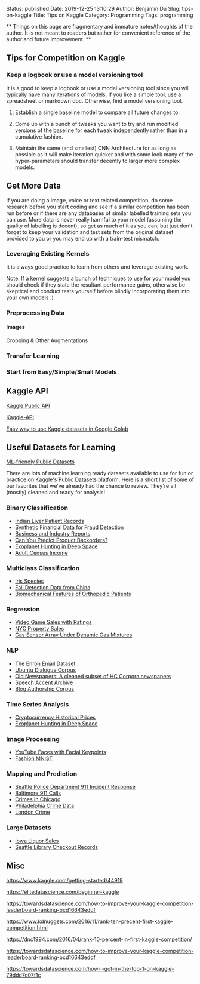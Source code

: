 Status: published
Date: 2019-12-25 13:10:29
Author: Benjamin Du
Slug: tips-on-kaggle
Title: Tips on Kaggle
Category: Programming
Tags: programming

**
Things on this page are fragmentary and immature notes/thoughts of the author.
It is not meant to readers but rather for convenient reference of the author and future improvement.
**

## Tips for Competition on Kaggle

### Keep a logbook or use a model versioning tool 

It is a good to keep a logbook or use a model versioning tool 
since you will typically have many iterations of models.
If you like a simple tool, use a spreadsheet or markdown doc.
Otherwise, find a model versioning tool.

1. Establish a single baseline model to compare all future changes to.

2. Come up with a bunch of tweaks you want to try 
    and run modified versions of the baseline 
    for each tweak independently rather than in a cumulative fashion.

3. Maintain the same (and smallest) CNN Architecture for as long as possible 
    as it will make iteration quicker and with some look many of the hyper-parameters 
    should transfer decently to larger more complex models.

## Get More Data 

If you are doing a image, voice or text related competition,
do some research before you start coding 
and see if a similar competition has been run before 
or if there are any databases of similar labelled training sets you can use. 
More data is never really harmful to your model (assuming the quality of labelling is decent), 
so get as much of it as you can, 
but just don't forget to keep your validation 
and test sets from the original dataset provided to you 
or you may end up with a train-test mismatch.


### Leveraging Existing Kernels

It is always good practice to learn from others
and leverage existing work.

Note: If a kernel suggests a bunch of techniques to use for your model 
you should check if they state the resultant performance gains, 
otherwise be skeptical and conduct tests yourself 
before blindly incorporating them into your own models :)

### Preprocessing Data

#### Images

Cropping & Other Augmentations

### Transfer Learning

### Start from Easy/Simple/Small Models

## Kaggle API

[Kaggle Public API](https://www.kaggle.com/docs/api)

[Kaggle-API](https://github.com/Kaggle/kaggle-api)

[Easy way to use Kaggle datasets in Google Colab](https://www.kaggle.com/general/51898)

## Useful Datasets for Learning

[ML-friendly Public Datasets](https://www.kaggle.com/annavictoria/ml-friendly-public-datasets)

There are lots of machine learning ready datasets available to use for fun or practice 
on Kaggle's [Public Datasets platform](https://www.kaggle.com/datasets). 
Here is a short list of some of our favorites that we've already had the chance to review. 
They're all (mostly) cleaned and ready for analysis!

### Binary Classification
* [Indian Liver Patient Records](https://www.kaggle.com/uciml/indian-liver-patient-records)
* [Synthetic Financial Data for Fraud Detection](https://www.kaggle.com/ntnu-testimon/paysim1)
* [Business and Industry Reports](https://www.kaggle.com/census/business-and-industry-reports)
* [Can You Predict Product Backorders?](https://www.kaggle.com/tiredgeek/predict-bo-trial)
* [Exoplanet Hunting in Deep Space](https://www.kaggle.com/keplersmachines/kepler-labelled-time-series-data)
* [Adult Census Income](https://www.kaggle.com/uciml/adult-census-income)

### Multiclass Classification
* [Iris Species](https://www.kaggle.com/uciml/iris)
* [Fall Detection Data from China](https://www.kaggle.com/pitasr/falldata)
* [Biomechanical Features of Orthopedic Patients](https://www.kaggle.com/uciml/biomechanical-features-of-orthopedic-patients)

### Regression
* [Video Game Sales with Ratings](https://www.kaggle.com/rush4ratio/video-game-sales-with-ratings)
* [NYC Property Sales](https://www.kaggle.com/new-york-city/nyc-property-sales)
* [Gas Sensor Array Under Dynamic Gas Mixtures](https://www.kaggle.com/uciml/gas-sensor-array-under-dynamic-gas-mixtures)

### NLP
* [The Enron Email Dataset](https://www.kaggle.com/wcukierski/enron-email-dataset)
* [Ubuntu Dialogue Corpus](https://www.kaggle.com/rtatman/ubuntu-dialogue-corpus)
* [Old Newspapers: A cleaned subset of HC Corpora newspapers](https://www.kaggle.com/alvations/old-newspapers)
* [Speech Accent Archive](https://www.kaggle.com/rtatman/speech-accent-archive)
* [Blog Authorship Corpus](https://www.kaggle.com/rtatman/blog-authorship-corpus)

### Time Series Analysis
* [Cryptocurrency Historical Prices](https://www.kaggle.com/sudalairajkumar/cryptocurrencypricehistory)
* [Exoplanet Hunting in Deep Space](https://www.kaggle.com/keplersmachines/kepler-labelled-time-series-data)

### Image Processing
* [YouTube Faces with Facial Keypoints](https://www.kaggle.com/selfishgene/youtube-faces-with-facial-keypoints)
* [Fashion MNIST](https://www.kaggle.com/zalando-research/fashionmnist)

### Mapping and Prediction
* [Seattle Police Department 911 Incident Response](https://www.kaggle.com/sohier/seattle-police-department-911-incident-response)
* [Baltimore 911 Calls](https://www.kaggle.com/sohier/baltimore-911-calls)
* [Crimes in Chicago](https://www.kaggle.com/currie32/crimes-in-chicago)
* [Philadelphia Crime Data](https://www.kaggle.com/mchirico/philadelphiacrimedata)
* [London Crime](https://www.kaggle.com/jboysen/london-crime)

### Large Datasets
* [Iowa Liquor Sales](https://www.kaggle.com/residentmario/iowa-liquor-sales)
* [Seattle Library Checkout Records](https://www.kaggle.com/seattle-public-library/seattle-library-checkout-records)

## Misc 

https://www.kaggle.com/getting-started/44919

https://elitedatascience.com/beginner-kaggle

https://towardsdatascience.com/how-to-improve-your-kaggle-competition-leaderboard-ranking-bcd16643eddf

https://www.kdnuggets.com/2016/11/rank-ten-precent-first-kaggle-competition.html

https://dnc1994.com/2016/04/rank-10-percent-in-first-kaggle-competition/

https://towardsdatascience.com/how-to-improve-your-kaggle-competition-leaderboard-ranking-bcd16643eddf

https://towardsdatascience.com/how-i-got-in-the-top-1-on-kaggle-79ddd7c07f1c
